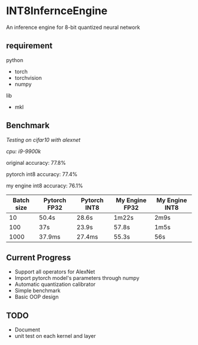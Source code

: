# INT8InfernceEngine
An inference engine for 8-bit quantized neural network

## requirement
python
* torch
* torchvision
* numpy

lib
* mkl

## Benchmark
*Testing on cifar10 with alexnet*

*cpu: i9-9900k*

original accuracy: 77.8%

pytorch int8 accuracy: 77.4%

my engine int8 accuracy: 76.1%

|Batch size|Pytorch FP32|Pytorch INT8|My Engine FP32|My Engine INT8|
|---|---|---|---|---|
|10|50.4s|28.6s|1m22s|2m9s|
|100|37s|23.9s|57.8s|1m5s|
|1000|37.9ms|27.4ms|55.3s|56s|


## Current Progress

* Support all operators for AlexNet
* Import pytorch model's parameters through numpy
* Automatic quantization calibrator
* Simple benchmark
* Basic OOP design

## TODO

* Document
* unit test on each kernel and layer
